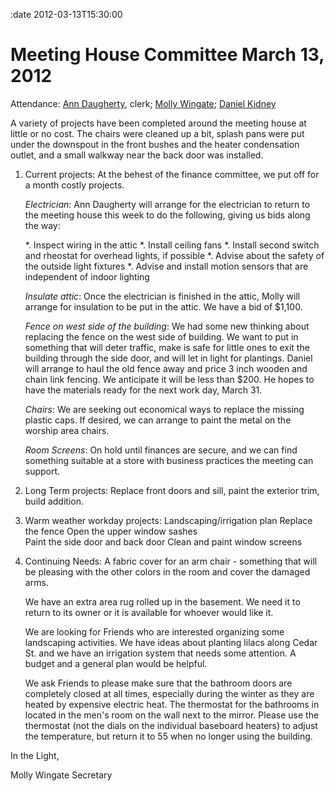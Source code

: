 :date 2012-03-13T15:30:00

[AnnDaugherty]: /Friends/AnnDaugherty
[DanielKidney]: /Friends/DanielKidney
[MollyWingate]: /Friends/MollyWingate

Meeting House Committee  March 13, 2012
=======================================
Attendance:  [Ann Daugherty][AnnDaugherty], clerk; [Molly Wingate][MollyWingate]; 
[Daniel Kidney][DanielKidney]

A variety of projects have been completed around the meeting house at little or 
no cost. The chairs were cleaned up a bit, splash pans were put under the 
downspout in the front bushes and the heater condensation outlet, and a small 
walkway near the back door was installed.

1. Current projects: At the behest of the finance committee, we put off for a 
   month costly projects.  

   *Electrician*:  Ann Daugherty will arrange for the electrician to return to 
   the meeting house this week to do the following, giving us bids along the way:

   *. Inspect wiring in the attic
   *. Install ceiling fans
   *. Install second switch and rheostat for overhead lights, if possible
   *. Advise about the safety of the outside light fixtures
   *. Advise and install motion sensors that are independent of indoor lighting
	
   *Insulate attic*: Once the electrician is finished in the attic,   Molly will 
   arrange for insulation to be put in the attic.  We have a bid of $1,100.

   *Fence on west side of the building*: We had some new thinking about 
   replacing the fence on the west side of building.  We want to put in 
   something that will deter traffic, make is safe for little ones to exit the 
   building through the side door, and will let in light for plantings. Daniel 
   will arrange to haul the old fence away and price 3 inch wooden and chain 
   link fencing.  We anticipate it will be less than $200. He hopes to have the 
   materials ready for the next work day, March 31.

   *Chairs*: We are seeking out economical ways to replace the missing plastic 
   caps.  If desired, we can arrange to paint the metal on the worship area chairs. 

   *Room Screens*:  On hold until finances are secure, and we can find something 
   suitable at a store with business practices the meeting can support.

2. Long Term projects: Replace front doors and sill, paint the exterior trim, build addition.

3. Warm weather workday projects:
	Landscaping/irrigation plan
	Replace the fence
	Open the upper window sashes	
	Paint the side door and back door
	Clean and paint window screens

4. Continuing Needs:
   A fabric cover for an arm chair - something that will be pleasing with the 
   other colors in the room and cover the damaged arms.

   We have an extra area rug rolled up in the basement.  We need it to return 
   to its owner or it is available for whoever would like it.  

   We are looking for Friends who are interested organizing some landscaping 
   activities. We have ideas about planting lilacs along Cedar St. and we have 
   an irrigation system that needs some attention. A budget and a general plan 
   would be helpful.  

   We ask Friends to please make sure that the bathroom doors are completely 
   closed at all times, especially during the winter as they are heated by 
   expensive electric heat.  The thermostat for the bathrooms in located in the 
   men's room on the wall next to the mirror.   Please use the thermostat (not 
   the dials on the individual baseboard heaters) to adjust the temperature, 
   but return it to 55 when no longer using the building.  


In the Light,

Molly Wingate
Secretary	
